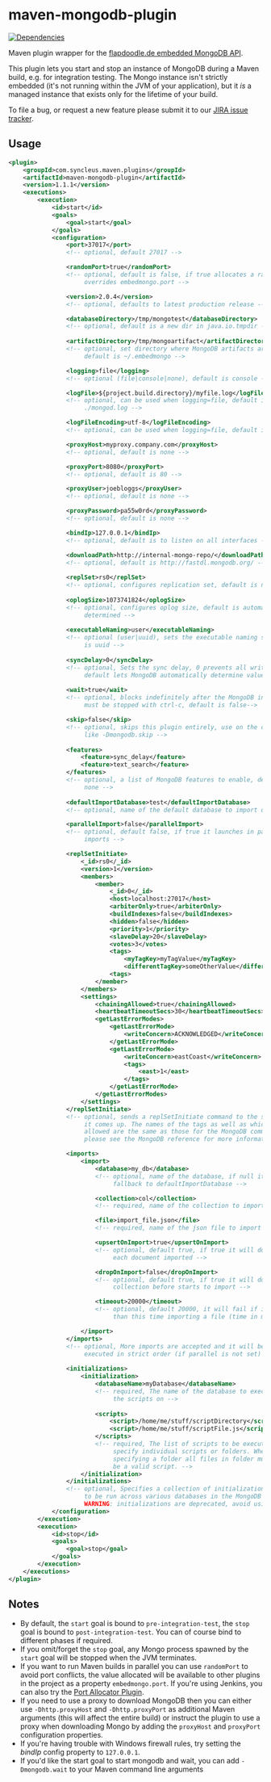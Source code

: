 maven-mongodb-plugin
=======================
[![Dependencies](https://www.versioneye.com/user/projects/55825272386664001f00069a/badge.svg?style=flat)](https://www.versioneye.com/user/projects/55825272386664001f00069a)

Maven plugin wrapper for the [flapdoodle.de embedded MongoDB API](http://github.com/flapdoodle-oss/embedmongo.flapdoodle.de).

This plugin lets you start and stop an instance of MongoDB during a Maven build, e.g. for integration testing. The Mongo instance isn't strictly embedded (it's not running within the JVM of your application), but it _is_ a managed instance that exists only for the lifetime of your build.

To file a bug, or request a new feature please submit it to our [JIRA issue tracker](http://bugs.syncleus.com/browse/MMP).

Usage
-----

```xml
<plugin>
    <groupId>com.syncleus.maven.plugins</groupId>
    <artifactId>maven-mongodb-plugin</artifactId>
    <version>1.1.1</version>
    <executions>
        <execution>
            <id>start</id>
            <goals>
                <goal>start</goal>
            </goals>
            <configuration>
                <port>37017</port>
                <!-- optional, default 27017 -->

                <randomPort>true</randomPort>
                <!-- optional, default is false, if true allocates a random port and
                     overrides embedmongo.port -->

                <version>2.0.4</version>
                <!-- optional, defaults to latest production release -->

                <databaseDirectory>/tmp/mongotest</databaseDirectory>
                <!-- optional, default is a new dir in java.io.tmpdir -->
                
                <artifactDirectory>/tmp/mongoartifact</artifactDirectory>
                <!-- optional, set directory where MongoDB artifacts are stores,
                     default is ~/.embedmongo -->

                <logging>file</logging>
                <!-- optional (file|console|none), default is console -->

                <logFile>${project.build.directory}/myfile.log</logFile>
                <!-- optional, can be used when logging=file, default is
                     ./mongod.log -->

                <logFileEncoding>utf-8</logFileEncoding>
                <!-- optional, can be used when logging=file, default is utf-8 -->

                <proxyHost>myproxy.company.com</proxyHost>
                <!-- optional, default is none -->

                <proxyPort>8080</proxyPort>
                <!-- optional, default is 80 -->

                <proxyUser>joebloggs</proxyUser>
                <!-- optional, default is none -->

                <proxyPassword>pa55w0rd</proxyPassword>
                <!-- optional, default is none -->

                <bindIp>127.0.0.1</bindIp>
                <!-- optional, default is to listen on all interfaces -->

                <downloadPath>http://internal-mongo-repo/</downloadPath>
                <!-- optional, default is http://fastdl.mongodb.org/ -->
                
                <replSet>rs0</replSet>
                <!-- optional, configures replication set, default is none -->
                
                <oplogSize>1073741824</oplogSize>
                <!-- optional, configures oplog size, default is automatically
                     determined -->
                
                <executableNaming>user</executableNaming>
                <!-- optional (user|uuid), sets the executable naming style, default
                     is uuid -->
                
                <syncDelay>0</syncDelay>
                <!-- optional, Sets the sync delay, 0 prevents all writing to disk,
                     default lets MongoDB automatically determine value -->
                
                <wait>true</wait>
                <!-- optional, blocks indefinitely after the MongoDB instance starts,
                     must be stopped with ctrl-c, default is false-->

                <skip>false</skip>
                <!-- optional, skips this plugin entirely, use on the command line
                     like -Dmongodb.skip -->
                
                <features>
                    <feature>sync_delay</feature>
                    <feature>text_search</feature>
                </features>
                <!-- optional, a list of MongoDB features to enable, default is
                     none -->
                     
                <defaultImportDatabase>test</defaultImportDatabase>
                <!-- optional, name of the default database to import data -->

                <parallelImport>false</parallelImport>
                <!-- optional, default false, if true it launches in parallel all
                     imports -->

                <replSetInitiate>
                    <_id>rs0</_id>
                    <version>1</version>
                    <members>
                        <member>
                            <_id>0</_id>
                            <host>localhost:27017</host>
                            <arbiterOnly>true</arbiterOnly>
                            <buildIndexes>false</buildIndexes>
                            <hidden>false</hidden>
                            <priority>1</priority>
                            <slaveDelay>20</slaveDelay>
                            <votes>3</votes>
                            <tags>
                                <myTagKey>myTagValue</myTagKey>
                                <differentTagKey>someOtherValue</differentTagKey>
                            <tags>
                        </member>
                    </members>
                    <settings>
                        <chainingAllowed>true</chainingAllowed>
                        <heartbeatTimeoutSecs>30</heartbeatTimeoutSecs>
                        <getLastErrorModes>
                            <getLastErrorMode>
                                <writeConcern>ACKNOWLEDGED</writeConcern>
                            </getLastErrorMode>
                            <getLastErrorMode>
                                <writeConcern>eastCoast</writeConcern>
                                <tags>
                                    <east>1</east>
                                </tags>
                            </getLastErrorMode>
                        </getLastErrorModes>
                    </settings>
                </replSetInitiate>
                <!-- optional, sends a replSetInitiate command to the server once
                     it comes up. The names of the tags as well as which tags are
                     allowed are the same as those for the MongoDB command itself
                     please see the MongoDB reference for more information -->

                <imports>
                    <import>
                        <database>my_db</database>
                        <!-- optional, name of the database, if null it will
                             fallback to defaultImportDatabase -->

                        <collection>col</collection>
                        <!-- required, name of the collection to import data -->

                        <file>import_file.json</file>
                        <!-- required, name of the json file to import -->

                        <upsertOnImport>true</upsertOnImport>
                        <!-- optional, default true, if true it will do an upsert on
                             each document imported -->

                        <dropOnImport>false</dropOnImport>
                        <!-- optional, default true, if true it will do a drop the
                             collection before starts to import -->

                        <timeout>20000</timeout>
                        <!-- optional, default 20000, it will fail if it takes more
                             than this time importing a file (time in millis) -->

                    </import>
                </imports>
                <!-- optional, More imports are accepted and it will be
                     executed in strict order (if parallel is not set) -->
                         
                <initializations>
                    <initialization>
                        <databaseName>myDatabase</databaseName>
                        <!-- required, The name of the database to execute
                             the scripts on -->
                             
                        <scripts>
                            <script>/home/me/stuff/scriptDirectory</script>
                            <script>/home/me/stuff/scriptFile.js</script>
                        </scripts>
                        <!-- required, The list of scripts to be executed can
                             specify individual scripts or folders. When
                             specifying a folder all files in folder must
                             be a valid script. -->
                    </initialization>
                </initializations>
                <!-- optional, Specifies a collection of initialization scripts
                     to be run across various databases in the MongoDB instance,
                     WARNING: initializations are deprecated, avoid using them.-->
            </configuration>
        </execution>
        <execution>
            <id>stop</id>
            <goals>
                <goal>stop</goal>
            </goals>
        </execution>
    </executions>
</plugin>
```

Notes
-----

* By default, the `start` goal is bound to `pre-integration-test`, the `stop` goal is bound to `post-integration-test`. You can of course bind to different phases if required.
* If you omit/forget the `stop` goal, any Mongo process spawned by the `start` goal will be stopped when the JVM terminates.
* If you want to run Maven builds in parallel you can use `randomPort` to avoid port conflicts, the value allocated will be available to other plugins in the project as a property `embedmongo.port`.
  If you're using Jenkins, you can also try the [Port Allocator Plugin](https://wiki.jenkins-ci.org/display/JENKINS/Port+Allocator+Plugin).
* If you need to use a proxy to download MongoDB then you can either use `-Dhttp.proxyHost` and `-Dhttp.proxyPort` as additional Maven arguments (this will affect the entire build) or instruct the plugin to use a proxy when downloading Mongo by adding the `proxyHost` and `proxyPort` configuration properties.
* If you're having trouble with Windows firewall rules, try setting the _bindIp_ config property to `127.0.0.1`.
* If you'd like the start goal to start mongodb and wait, you can add `-Dmongodb.wait` to your Maven command line arguments
